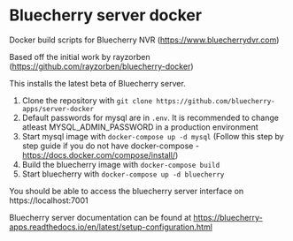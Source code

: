 # Bluecherry server docker 
Docker build scripts for Bluecherry NVR (https://www.bluecherrydvr.com)

Based off the initial work by rayzorben (https://github.com/rayzorben/bluecherry-docker)

This installs the latest beta of Bluecherry server.

1. Clone the repository with `git clone https://github.com/bluecherry-apps/server-docker`
2. Default passwords for mysql are in `.env`.  It is recommended to change atleast MYSQL_ADMIN_PASSWORD in a production environment
3. Start mysql image with `docker-compose up -d mysql` (Follow this step by step guide if you do not have docker-compose - https://docs.docker.com/compose/install/)
4. Build the bluecherry image with `docker-compose build`
5. Start bluecherry with `docker-compose up -d bluecherry`

You should be able to access the bluecherry server interface on https://localhost:7001

Bluecherry server documentation can be found at https://bluecherry-apps.readthedocs.io/en/latest/setup-configuration.html
